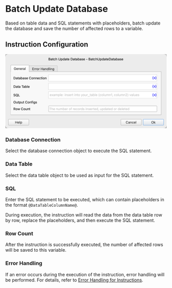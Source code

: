 # Batch Update Database

Based on table data and SQL statements with placeholders, batch update the database and save the number of affected rows to a variable.

## Instruction Configuration

![batch_update_database_general_config.png](batch_update_database_general_config.png)

### Database Connection

Select the database connection object to execute the SQL statement.

### Data Table

Select the data table object to be used as input for the SQL statement.

### SQL

Enter the SQL statement to be executed, which can contain placeholders in the format `@DataTableColumnName@`.

During execution, the instruction will read the data from the data table row by row, replace the placeholders, and then execute the SQL statement.

### Row Count

After the instruction is successfully executed, the number of affected rows will be saved to this variable.

### Error Handling

If an error occurs during the execution of the instruction, error handling will be performed. For details, refer to [Error Handling for Instructions](../../manual/error_handling.md).
